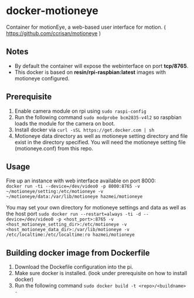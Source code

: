 # docker-motioneye
Container for motionEye, a web-based user interface for motion.
( https://github.com/ccrisan/motioneye )

## Notes
* By default the container will expose the webinterface on port **tcp/8765**.
* This docker is based on **resin/rpi-raspbian:latest** images with motioneye configured.

## Prerequisite
1. Enable camera module on rpi using `sudo raspi-config`
2. Run the following command `sudo modprobe bcm2835-v4l2` so raspbian loads the module for the camera on boot.
3. Install docker via `curl -sSL https://get.docker.com | sh`
4. Motioneye data directory as well as motioneye setting directory and file exist in the directory specified. You will need the motioneye setting file (motioneye.conf) from this repo.

## Usage

Fire up an instance with web interface available on port 8000:  
`docker run -ti --device=/dev/video0 -p 8000:8765 -v ~/motioneye/setting:/etc/motioneye -v ~/motioneye/data:/var/lib/motioneye hazmei/motioneye`

You may set your own directory for motioneye settings and data as well as the host port
`sudo docker run --restart=always -ti -d --device=/dev/video0 -p <host_port>:8765 -v <host_motioneye_setting_dir>:/etc/motioneye -v <host_motioneye_data_dir>:/var/lib/motioneye -v /etc/localtime:/etc/localtime:ro hazmei/motioneye`

## Building docker image from Dockerfile
1. Download the Dockefile configuration into the pi.
2. Make sure docker is installed. (look under prerequisite on how to install docker)
3. Run the following command `sudo docker build -t <repo>/<buildname> .`
